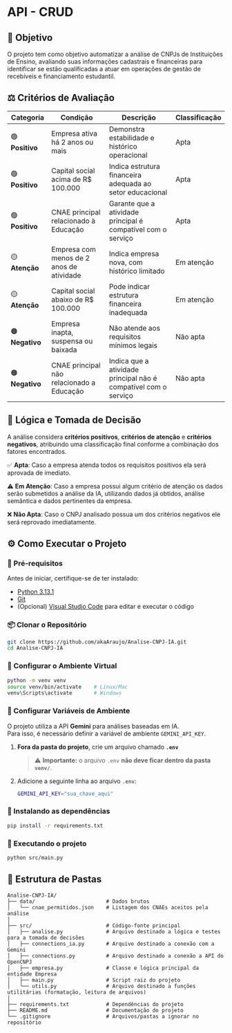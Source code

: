 # API - CRUD

## 🎯 Objetivo

O projeto tem como objetivo automatizar a análise de CNPJs de Instituições de Ensino, avaliando suas informações cadastrais e financeiras para identificar se estão qualificadas a atuar em operações de gestão de recebíveis e financiamento estudantil.

## ⚖️ Critérios de Avaliação

| Categoria       | Condição                                  | Descrição                                                       | Classificação |
| --------------- | ----------------------------------------- | --------------------------------------------------------------- | ------------- |
| 🟢 **Positivo** | Empresa ativa há 2 anos ou mais           | Demonstra estabilidade e histórico operacional                  | Apta          |
| 🟢 **Positivo** | Capital social acima de R$ 100.000        | Indica estrutura financeira adequada ao setor educacional       | Apta          |
| 🟢 **Positivo** | CNAE principal relacionado à Educação     | Garante que a atividade principal é compatível com o serviço    | Apta          |
| 🟡 **Atenção**  | Empresa com menos de 2 anos de atividade  | Indica empresa nova, com histórico limitado                     | Em atenção    |
| 🟡 **Atenção**  | Capital social abaixo de R$ 100.000       | Pode indicar estrutura financeira inadequada                    | Em atenção    |
| 🟠 **Negativo** | Empresa inapta, suspensa ou baixada       | Não atende aos requisitos mínimos legais                        | Não apta      |
| 🟠 **Negativo** | CNAE principal não relacionado a Educação | Indica que a atividade principal não é compatível com o serviço | Não apta      |

## 🧠 Lógica e Tomada de Decisão

A análise considera **critérios positivos**, **critérios de atenção** e **critérios negativos**, atribuindo uma classificação final conforme a combinação dos fatores encontrados.

✅ **Apta**: Caso a empresa atenda todos os requisitos positivos ela será aprovada de imediato.

⚠️ **Em Atenção**: Caso a empresa possui algum critério de atenção os dados serão submetidos a análise da IA, utilizando dados já obtidos, análise semântica e dados pertinentes da empresa.

❌ **Não Apta**: Caso o CNPJ analisado possua um dos critérios negativos ele será reprovado imediatamente.

## ⚙️ Como Executar o Projeto

### 🧩 Pré-requisitos

Antes de iniciar, certifique-se de ter instalado:

- [Python 3.13.1](https://www.python.org/)
- [Git](https://git-scm.com/)
- (Opcional) [Visual Studio Code](https://code.visualstudio.com/) para editar e executar o código

### 📦 Clonar o Repositório

```bash
git clone https://github.com/akaAraujo/Analise-CNPJ-IA.git
cd Analise-CNPJ-IA
```

### 🔧 Configurar o Ambiente Virtual

```bash
python -m venv venv
source venv/bin/activate    # Linux/Mac
venv\Scripts\activate       # Windows
```

### 🔐 Configurar Variáveis de Ambiente

O projeto utiliza a API **Gemini** para análises baseadas em IA.  
Para isso, é necessário definir a variável de ambiente `GEMINI_API_KEY`.

1. **Fora da pasta do projeto**, crie um arquivo chamado **`.env`**

   > ⚠️ **Importante:** o arquivo `.env` **não deve ficar dentro da pasta `venv/`**.

2. Adicione a seguinte linha ao arquivo `.env`:

   ```bash
   GEMINI_API_KEY="sua_chave_aqui"
   ```

### 📩 Instalando as dependências

```bash
pip install -r requirements.txt
```

### 🚩 Executando o projeto

```bash
python src/main.py
```

## 📂 Estrutura de Pastas

```text
Analise-CNPJ-IA/
├── data/                       # Dados brutos
│   └── cnae_permitidos.json    # Listagem dos CNAEs aceitos pela análise
│
├── src/                        # Código-fonte principal
│   ├── analise.py              # Arquivo destinado a lógica e testes para a tomada de decisões
│   ├── connections_ia.py       # Arquivo destinado a conexão com a Gemini
│   ├── connections.py          # Arquivo destinado a conexão a API do OpenCNPJ
│   ├── empresa.py              # Classe e lógica principal da entidade Empresa
│   ├── main.py                 # Script raiz do projeto
│   └── utils.py                # Arquivo destinado a funções utilitárias (formatação, leitura de arquivos)
│
├── requirements.txt            # Dependências do projeto
├── README.md                   # Documentação do projeto
└── .gitignore                  # Arquivos/pastas a ignorar no repositório
```
